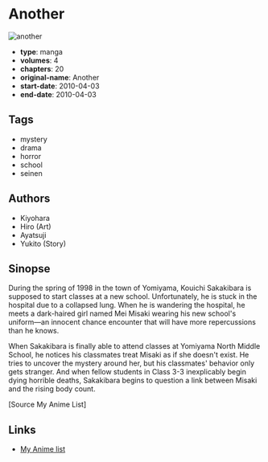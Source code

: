 # Another

![another](https://cdn.myanimelist.net/images/manga/2/159693.jpg)

-   **type**: manga
-   **volumes**: 4
-   **chapters**: 20
-   **original-name**: Another
-   **start-date**: 2010-04-03
-   **end-date**: 2010-04-03

## Tags

-   mystery
-   drama
-   horror
-   school
-   seinen

## Authors

-   Kiyohara
-   Hiro (Art)
-   Ayatsuji
-   Yukito (Story)

## Sinopse

During the spring of 1998 in the town of Yomiyama, Kouichi Sakakibara is supposed to start classes at a new school. Unfortunately, he is stuck in the hospital due to a collapsed lung. When he is wandering the hospital, he meets a dark-haired girl named Mei Misaki wearing his new school's uniform—an innocent chance encounter that will have more repercussions than he knows.

When Sakakibara is finally able to attend classes at Yomiyama North Middle School, he notices his classmates treat Misaki as if she doesn't exist. He tries to uncover the mystery around her, but his classmates' behavior only gets stranger. And when fellow students in Class 3-3 inexplicably begin dying horrible deaths, Sakakibara begins to question a link between Misaki and the rising body count.

[Source My Anime List]

## Links

-   [My Anime list](https://myanimelist.net/manga/24098/Another)
